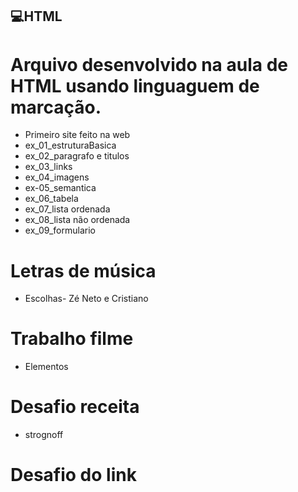 ## 💻HTML
# Arquivo desenvolvido na aula de HTML usando linguaguem de marcação. 
- Primeiro site feito na web
- ex_01_estruturaBasica
- ex_02_paragrafo e titulos 
- ex_03_links
- ex_04_imagens
- ex-05_semantica
- ex_06_tabela
- ex_07_lista ordenada
- ex_08_lista não ordenada
- ex_09_formulario


# Letras de música
- Escolhas- Zé Neto e Cristiano

# Trabalho filme 
- Elementos

# Desafio receita
- strognoff

# Desafio do link 

